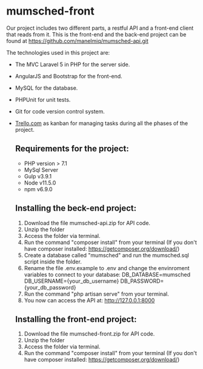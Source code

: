 # mumsched-front

Our project includes two different parts, a restful API and a front-end client that reads from it. 
This is the front-end and the back-end project can be found at https://github.com/manelmiq/mumsched-api.git

The technologies used in this project are: 

* The MVC Laravel 5 in PHP for the server side.
* AngularJS and Bootstrap for the front-end. 
* MySQL for the database. 
* PHPUnit for unit tests.
* Git for code version control system.
* [Trello.com](https://trello.com) as kanban for managing tasks during all the phases of the project.

    ## Requirements for the project: 
    * PHP version > 7.1 
    * MySql Server
    * Gulp v3.9.1
    * Node v11.5.0 
    * npm v6.9.0
    
    ## Installing the beck-end project:
    1) Download the file mumsched-api.zip for API code.
    2) Unzip the folder
    3) Access the folder via terminal.
    3) Run the command "composer install" from your terminal (If you don't have composer installed: https://getcomposer.org/download/)
    4) Create a database called "mumsched" and run the mumsched.sql script inside the folder.
    5) Rename the file .env.example to .env and change the envinroment variables to connect to your database: 
            DB_DATABASE=mumsched
            DB_USERNAME={your_db_username}
            DB_PASSWORD={your_db_password}
    6) Run the command "php artisan serve" from your terminal.
    7) You now can access the API at: http://127.0.0.1:8000 
    
    ## Installing the front-end project:
    1) Download the file mumsched-front.zip for API code.
    2) Unzip the folder
    3) Access the folder via terminal.
    3) Run the command "composer install" from your terminal (If you don't have composer installed: https://getcomposer.org/download/)
